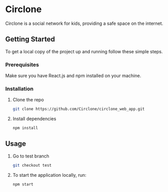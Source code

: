 # Circlone

Circlone is a social network for kids, providing a safe space on the internet.

## Getting Started

To get a local copy of the project up and running follow these simple steps.

### Prerequisites

Make sure you have React.js and npm installed on your machine.

### Installation

1. Clone the repo

   ```sh
   git clone https://github.com/Circlone/circlone_web_app.git

   ```

2. Install dependencies
   ```sh
   npm install
   ```

## Usage

1. Go to test branch

   ```sh
   git checkout test

   ```

2. To start the application locally, run:
   ```sh
   npm start
   ```
